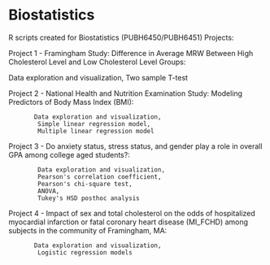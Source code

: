 # Biostatistics

R scripts created for Biostatistics (PUBH6450/PUBH6451) Projects:

Project 1 - Framingham Study: Difference in Average MRW Between High Cholesterol Level and Low Cholesterol Level Groups: 

Data exploration and visualization, Two sample T-test

Project 2 - National Health and Nutrition Examination Study: Modeling Predictors of Body Mass Index (BMI):
           
           Data exploration and visualization,
            Simple linear regression model,
            Multiple linear regression model

Project 3 - Do anxiety status, stress status, and gender play a role in overall GPA among college aged students?:
            
            Data exploration and visualization,
            Pearson's correlation coefficient,
            Pearson's chi-square test,
            ANOVA,
            Tukey's HSD posthoc analysis

Project 4 - Impact of sex and total cholesterol on the odds of hospitalized myocardial infarction or fatal coronary heart disease (MI_FCHD) 
            among subjects in the community of Framingham, MA:
           
           Data exploration and visualization,
            Logistic regression models
